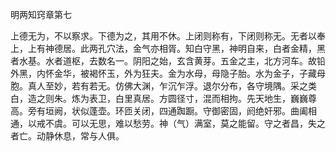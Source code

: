 明两知窍章第七

上德无为，不以察求。下德为之，其用不休。上闭则称有，下闭则称无。无者以奉上，上有神德居。此两孔穴法，金气亦相胥。知白守黑，神明自来，白者金精，黑者水基。水者道枢，去数名一。阴阳之始，玄含黄芽。五金之主，北方河车。故铅外黑，内怀金华，被褐怀玉，外为狂夫。金为水母，母隐子胎。水为金子，子藏母胞。真人至妙，若有若无。仿佛大渊，乍沉乍浮。退尔分布，各守境隅。采之类白，造之则朱。炼为表卫，白里真居。方圆径寸，混而相拘。先天地生，巍巍尊高。旁有垣阙，状似蓬壶。环匝关闭，四通踟蹰。守御密固，阏绝奸邪。曲阖相通，以戒不虞。可以无思，难以愁劳。神（气）满室，莫之能留。守之者昌，失之者亡。动静休息，常与人俱。 

